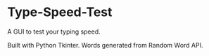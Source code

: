 # Type-Speed-Test

A GUI to test your typing speed.

Built with Python Tkinter. Words generated from Random Word API.

